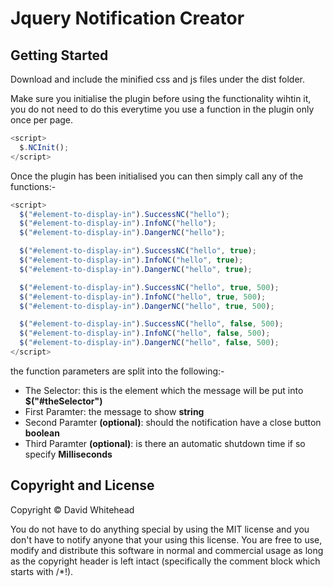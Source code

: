 # Jquery Notification Creator

## Getting Started
Download and include the minified css and js files under the dist folder.

Make sure you initialise the plugin before using the functionality wihtin it, you do not need to do this everytime you use a function in the plugin only once per page.

```javascript
<script>
  $.NCInit();
</script>
```


Once the plugin has been initialised you can then simply call any of the functions:-
```javascript
<script>	
  $("#element-to-display-in").SuccessNC("hello");
  $("#element-to-display-in").InfoNC("hello");
  $("#element-to-display-in").DangerNC("hello");	

  $("#element-to-display-in").SuccessNC("hello", true);
  $("#element-to-display-in").InfoNC("hello", true);
  $("#element-to-display-in").DangerNC("hello", true);

  $("#element-to-display-in").SuccessNC("hello", true, 500);
  $("#element-to-display-in").InfoNC("hello", true, 500);
  $("#element-to-display-in").DangerNC("hello", true, 500);

  $("#element-to-display-in").SuccessNC("hello", false, 500);
  $("#element-to-display-in").InfoNC("hello", false, 500);
  $("#element-to-display-in").DangerNC("hello", false, 500);
</script>
```


the function parameters are split into the following:-

* The Selector: this is the element which the message will be put into **$("#theSelector")**
* First Paramter: the message to show **string**
* Second Paramter **(optional)**: should the notification have a close button **boolean**
* Third Paramter **(optional)**: is there an automatic shutdown time if so specify **Milliseconds**

## Copyright and License
Copyright &copy; David Whitehead

You do not have to do anything special by using the MIT license and you don't have to notify anyone that your using this license. You are free to use, modify and distribute this software in normal and commercial usage as long as the copyright header is left intact (specifically the comment block which starts with /*!).